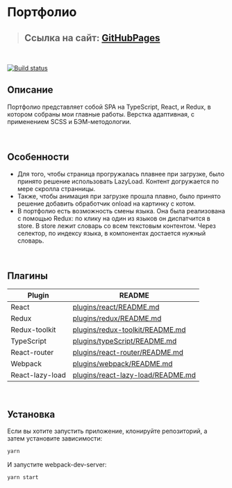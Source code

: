 # Портфолио

> ## Ссылка на сайт: [**GitHubPages**][GitHubPages]

</br>

[![Build status](https://ci.appveyor.com/api/projects/status/n1u5nli4jj7wqkqo?svg=true)](https://ci.appveyor.com/project/KirillKazakoff/portfolio)

## Описание
Портфолио представляет собой SPA на TypeScript, React, и Redux, в котором собраны мои главные работы. Верстка адаптивная, с применением SCSS и БЭМ-методологии.

</br>

## Особенности
- Для того, чтобы страница прогружалась плавнее при загрузке, было принято решение использовать LazyLoad. Контент догружается по мере скролла странницы. 
- Также, чтобы анимация при загрузке прошла плавно, было принято решение добавить обработчик onload на картинку с котом.
- В портфолио есть возможность смены языка. Она была реализована с помощью Redux: по клику на один из языков он диспатчится в store. В store лежит словарь со всем текстовым контентом. Через селектор, по индексу языка, в компонентах достается нужный словарь.

</br>

## Плагины
| Plugin          | README                                               |
| --------------- | ---------------------------------------------------- |
| React           | [plugins/react/README.md][PlReact]                   |
| Redux           | [plugins/redux/README.md][PlRedux]                   |
| Redux-toolkit   | [plugins/redux-toolkit/README.md][PlReduxToolkit]    |
| TypeScript      | [plugins/typeScript/README.md][PlTypeScript]         |
| React-router    | [plugins/react-router/README.md][PlReactRouter]      |
| Webpack         | [plugins/webpack/README.md][PlWebpack]               |
| React-lazy-load | [plugins/react-lazy-load/README.md][PlReactLazyLoad] |

</br>

## Установка
Если вы хотите запустить приложение, клонируйте репозиторий, а затем установите зависимости:

```sh
yarn
```
И запустите webpack-dev-server:
```sh
yarn start
```

<!-- Table  -->
 [PlReact]: <https://github.com/facebook/react/blob/main/README.md>
 [PlRedux]: <https://github.com/reduxjs/redux/blob/master/README.md>
 [PlReduxToolkit]: <https://github.com/reduxjs/redux-toolkit#readme>
 [PlTypeScript]: <https://github.com/microsoft/TypeScript/blob/main/README.md>
 [PlReactRouter]: <https://github.com/remix-run/react-router#readme>
 [PlWebpack]: <https://github.com/webpack/webpack/blob/main/README.md>
 [PlReactLazyLoad]: https://github.com/Aljullu/react-lazy-load-image-component/blob/master/README.md

[GitHubPages]:https://kirillkazakoff.github.io/Portfolio/
